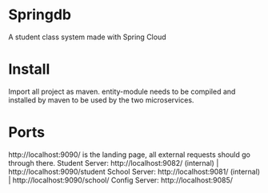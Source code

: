 # Springdb
A student class system made with Spring Cloud

# Install
Import all project as maven. entity-module needs to be compiled and installed by maven to be used by the two microservices.

# Ports
http://localhost:9090/ is the landing page, all external requests should go through there.
Student Server: http://localhost:9082/ (internal) | http://localhost:9090/student
School Server: http://localhost:9081/ (internal) | http://localhost:9090/school/
Config Server: http://localhost:9085/
